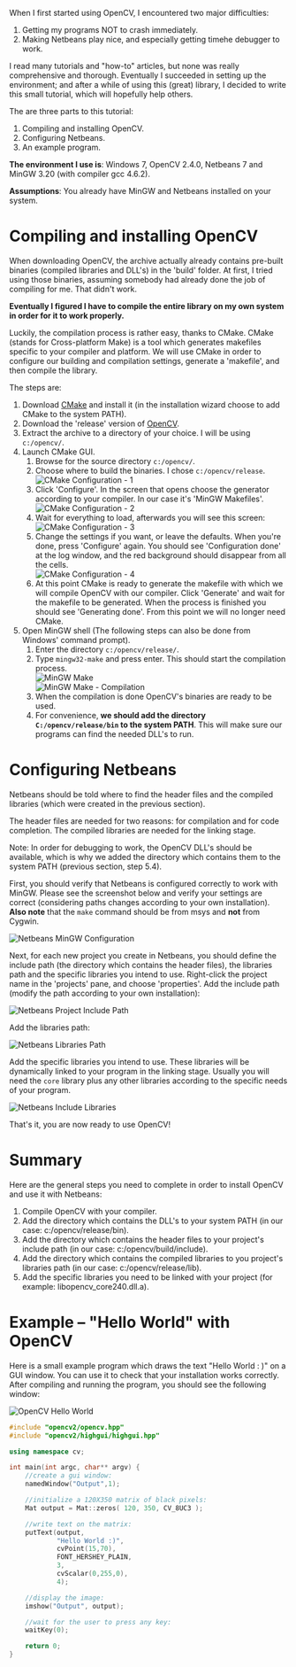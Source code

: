 When I first started using OpenCV, I encountered two major difficulties:

1. Getting my programs NOT to crash immediately.
2. Making Netbeans play nice, and especially getting timehe debugger to work.

I read many tutorials and "how-to" articles, but none was really comprehensive
and thorough. Eventually I succeeded in setting up the environment; and after a
while of using this (great) library, I decided to write this small tutorial,
which will hopefully help others.

The are three parts to this tutorial:

1. Compiling and installing OpenCV.
2. Configuring Netbeans.
3. An example program.

**The environment I use is**:
Windows 7, OpenCV 2.4.0, Netbeans 7 and MinGW 3.20 (with compiler gcc 4.6.2).

**Assumptions**:
You already have MinGW and Netbeans installed on your system.

# Compiling and installing OpenCV
When downloading OpenCV, the archive actually already contains pre-built
binaries (compiled libraries and DLL's) in the 'build' folder. At first, I
tried using those binaries, assuming somebody had already done the job of
compiling for me. That didn't work.

**Eventually I figured I have to compile the entire library on my own system in
order for it to work properly.**

Luckily, the compilation process is rather easy, thanks to CMake.  CMake
(stands for Cross-platform Make) is a tool which generates makefiles specific
to your compiler and platform. We will use CMake in order to configure our
building and compilation settings, generate a 'makefile', and then compile the
library.

The steps are:

1. Download [CMake][1] and install it (in the installation wizard choose to add
   CMake to the system PATH).
2. Download the 'release' version of [OpenCV][2].
3. Extract the archive to a directory of your choice. I will be using
   `c:/opencv/`.
4. Launch CMake GUI.
    1. Browse for the source directory `c:/opencv/`.
    2. Choose where to build the binaries. I chose `c:/opencv/release`.  
       ![CMake Configuration - 1][img1]
    3. Click 'Configure'. In the screen that opens choose the generator
       according to your compiler. In our case it's 'MinGW Makefiles'.  
       ![CMake Configuration - 2][img2]
    4. Wait for everything to load, afterwards you will see this screen:  
       ![CMake Configuration - 3][img3]
    5. Change the settings if you want, or leave the defaults. When you're
       done, press 'Configure' again. You should see 'Configuration done' at
       the log window, and the red background should disappear from all the
       cells.  
       ![CMake Configuration - 4][img4]
    6. At this point CMake is ready to generate the makefile with which we will
       compile OpenCV with our compiler. Click 'Generate' and wait for the
       makefile to be generated. When the process is finished you should see
       'Generating done'. From this point we will no longer need CMake.
5. Open MinGW shell (The following steps can also be done from Windows' command
   prompt).
    1. Enter the directory `c:/opencv/release/`.
    2. Type `mingw32-make` and press enter. This should start the compilation
       process.  
       ![MinGW Make][img5]  
       ![MinGW Make - Compilation][img6]
    3. When the compilation is done OpenCV's binaries are ready to be used.
    4. For convenience, **we should add the directory `C:/opencv/release/bin`
       to the system PATH**. This will make sure our programs can find the
       needed DLL's to run.

# Configuring Netbeans
Netbeans should be told where to find the header files and the compiled
libraries (which were created in the previous section).

The header files are needed for two reasons: for compilation and for code
completion. The compiled libraries are needed for the linking stage.

Note: In order for debugging to work, the OpenCV DLL's should be available,
which is why we added the directory which contains them to the system PATH
(previous section, step 5.4).

First, you should verify that Netbeans is configured correctly to work with
MinGW. Please see the screenshot below and verify your settings are correct
(considering paths changes according to your own installation). **Also note**
that the `make` command should be from msys and **not** from Cygwin.

![Netbeans MinGW Configuration][img7]

Next, for each new project you create in Netbeans, you should define the
include path (the directory which contains the header files), the libraries
path and the specific libraries you intend to use.  Right-click the project
name in the 'projects' pane, and choose 'properties'.  Add the include path
(modify the path according to your own installation):

![Netbeans Project Include Path][img8]

Add the libraries path:

![Netbeans Libraries Path][img9]

Add the specific libraries you intend to use. These libraries will be
dynamically linked to your program in the linking stage. Usually you will need
the `core` library plus any other libraries according to the specific needs of
your program.

![Netbeans Include Libraries][img10]

That's it, you are now ready to use OpenCV!

# Summary
Here are the general steps you need to complete in order to install OpenCV and
use it with Netbeans:

1. Compile OpenCV with your compiler.
2. Add the directory which contains the DLL's to your system PATH (in our case:
   c:/opencv/release/bin).
3. Add the directory which contains the header files to your project's include
   path (in our case: c:/opencv/build/include).
4. Add the directory which contains the compiled libraries to you project's
   libraries path (in our case: c:/opencv/release/lib).
5. Add the specific libraries you need to be linked with your project (for
   example: libopencv_core240.dll.a).

# Example – "Hello World" with OpenCV
Here is a small example program which draws the text "Hello World : )" on a GUI
window. You can use it to check that your installation works correctly. After
compiling and running the program, you should see the following window:

![OpenCV Hello World][img11]

```c++
#include "opencv2/opencv.hpp"
#include "opencv2/highgui/highgui.hpp"

using namespace cv;

int main(int argc, char** argv) {
    //create a gui window:
    namedWindow("Output",1);

    //initialize a 120X350 matrix of black pixels:
    Mat output = Mat::zeros( 120, 350, CV_8UC3 );

    //write text on the matrix:
    putText(output,
            "Hello World :)",
            cvPoint(15,70),
            FONT_HERSHEY_PLAIN,
            3,
            cvScalar(0,255,0),
            4);

    //display the image:
    imshow("Output", output);

    //wait for the user to press any key:
    waitKey(0);

    return 0;
}
```

[1]:http://www.cmake.org/
[2]:http://opencv.willowgarage.com/wiki/

[img1]:../images/opencv-installation-on-windows-netbeans-mingw/cmake-1.png
[img2]:../images/opencv-installation-on-windows-netbeans-mingw/cmake-2.png
[img3]:../images/opencv-installation-on-windows-netbeans-mingw/cmake-31.png
[img4]:../images/opencv-installation-on-windows-netbeans-mingw/cmake-4.png
[img5]:../images/opencv-installation-on-windows-netbeans-mingw/cmake-5.png
[img6]:../images/opencv-installation-on-windows-netbeans-mingw/cmake-5b.png
[img7]:../images/opencv-installation-on-windows-netbeans-mingw/netbeans-mingw1.png
[img8]:../images/opencv-installation-on-windows-netbeans-mingw/netbeans-include.png
[img9]:../images/opencv-installation-on-windows-netbeans-mingw/netbeans-libraries1.png
[img10]:../images/opencv-installation-on-windows-netbeans-mingw/netbeans-use-libraries.png
[img11]:../images/opencv-installation-on-windows-netbeans-mingw/opencv-hello-world.png
